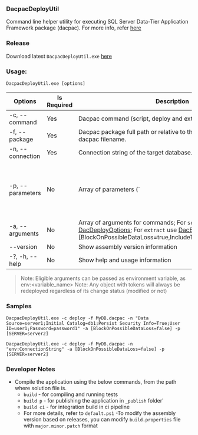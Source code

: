 
### DacpacDeployUtil
Command line helper utility for executing SQL Server Data-Tier Application Framework package (dacpac). For more info, refer [here](https://docs.microsoft.com/en-us/dotnet/api/microsoft.sqlserver.dac?view=sql-dacfx-150)

### Release
Download latest `DacpacDeployUtil.exe` [here]()

### Usage:
  `DacpacDeployUtil.exe [options]`

| Options | Is Required | Description | From Environment Variable |
| --- | --- | --- |-- |
| -c, --command <command> | Yes | Dacpac command (script, deploy and extract) | No |
| -f, --package <package> | Yes | Dacpac package full path or relative to the this exe including dacpac filename. | Yes |
| -n, --connection <connection> | Yes |  Connection string of the target database. | Yes |
| -p, --parameters  | No | Array of parameters (`|` seperated, to do `@@token_name@@` token replacement in dml/sqlagentjob scripts. `Note`: Any object with tokens will always be redeployed; E.g To replace token `@@SERVER@@` and `@@DATABASE@@`for a sqlagent job your command argument should be -p [SERVER=env:SERVER_NM|DATABASE=database1] | No |
| -a, --arguments <arguments>  | No |  Array of arguments for commands; For `script` and `deploy` use [DacDeployOptions](https://docs.microsoft.com/en-us/dotnet/api/microsoft.sqlserver.dac.dacdeployoptions?view=sql-dacfx-150); For `extract` use [DacExtractOptions](https://docs.microsoft.com/en-us/dotnet/api/microsoft.sqlserver.dac.dacextractoptions?view=sql-dacfx-150); E.g -a [BlockOnPossibleDataLoss=true,IncludeTransactionalScripts=false]  | No |
| --version   | No |  Show assembly version information | No |
| -?, -h, --help   | No |  Show help and usage information | No |

> Note: Eligible arguments can be passed as environment variable, as env:<variable_name>
> Note: Any object with tokens will always be redeployed regardless of its change status (modified or not)

### Samples
```
DacpacDeployUtil.exe -c deploy -f MyDB.dacpac -n "Data Source=server1;Initial Catalog=db1;Persist Security Info=True;User ID=user1;Password=password1" -a [BlockOnPossibleDataLoss=false] -p [SERVER=server2] 
```

```
DacpacDeployUtil.exe -c deploy -f MyDB.dacpac -n "env:ConnectionString" -a [BlockOnPossibleDataLoss=false] -p [SERVER=server2]
```

### Developer Notes
- Compile the application using the below commands, from the path where solution file is.
    - `build` - for compiling and running tests
    - `build p` - for publishing the application in `_publish` folder'
    - `build ci` - for integration build in ci pipeline
  - For more details, refer to `default.ps1`
  -To modify the assembly version based on releases, you can modify `build.properties` file with `major.minor.patch` format